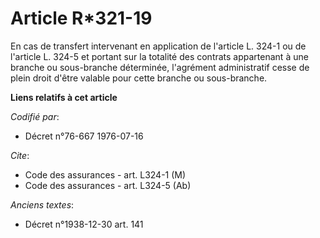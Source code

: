 # Article R*321-19

En cas de transfert intervenant en application de l'article L. 324-1 ou de l'article L. 324-5 et portant sur la totalité des
contrats appartenant à une branche ou sous-branche déterminée, l'agrément administratif cesse de plein droit d'être valable
pour cette branche ou sous-branche.

**Liens relatifs à cet article**

_Codifié par_:

  - Décret n°76-667 1976-07-16

_Cite_:

  - Code des assurances - art. L324-1 (M)
  - Code des assurances - art. L324-5 (Ab)

_Anciens textes_:

  - Décret n°1938-12-30 art. 141
